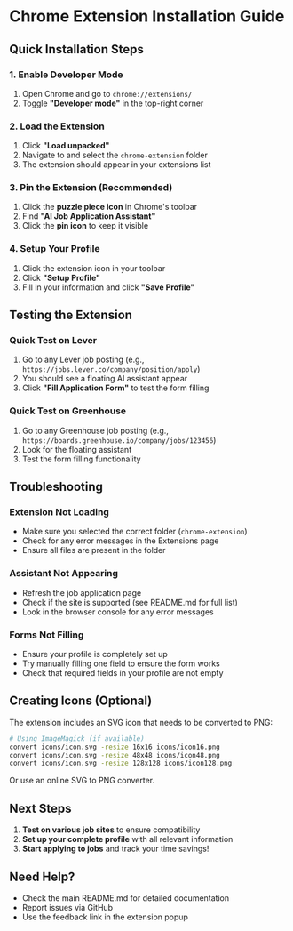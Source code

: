 # Chrome Extension Installation Guide

## Quick Installation Steps

### 1. Enable Developer Mode
1. Open Chrome and go to `chrome://extensions/`
2. Toggle **"Developer mode"** in the top-right corner

### 2. Load the Extension
1. Click **"Load unpacked"**
2. Navigate to and select the `chrome-extension` folder
3. The extension should appear in your extensions list

### 3. Pin the Extension (Recommended)
1. Click the **puzzle piece icon** in Chrome's toolbar
2. Find **"AI Job Application Assistant"**
3. Click the **pin icon** to keep it visible

### 4. Setup Your Profile
1. Click the extension icon in your toolbar
2. Click **"Setup Profile"**
3. Fill in your information and click **"Save Profile"**

## Testing the Extension

### Quick Test on Lever
1. Go to any Lever job posting (e.g., `https://jobs.lever.co/company/position/apply`)
2. You should see a floating AI assistant appear
3. Click **"Fill Application Form"** to test the form filling

### Quick Test on Greenhouse
1. Go to any Greenhouse job posting (e.g., `https://boards.greenhouse.io/company/jobs/123456`)
2. Look for the floating assistant
3. Test the form filling functionality

## Troubleshooting

### Extension Not Loading
- Make sure you selected the correct folder (`chrome-extension`)
- Check for any error messages in the Extensions page
- Ensure all files are present in the folder

### Assistant Not Appearing
- Refresh the job application page
- Check if the site is supported (see README.md for full list)
- Look in the browser console for any error messages

### Forms Not Filling
- Ensure your profile is completely set up
- Try manually filling one field to ensure the form works
- Check that required fields in your profile are not empty

## Creating Icons (Optional)

The extension includes an SVG icon that needs to be converted to PNG:

```bash
# Using ImageMagick (if available)
convert icons/icon.svg -resize 16x16 icons/icon16.png
convert icons/icon.svg -resize 48x48 icons/icon48.png
convert icons/icon.svg -resize 128x128 icons/icon128.png
```

Or use an online SVG to PNG converter.

## Next Steps

1. **Test on various job sites** to ensure compatibility
2. **Set up your complete profile** with all relevant information
3. **Start applying to jobs** and track your time savings!

## Need Help?

- Check the main README.md for detailed documentation
- Report issues via GitHub
- Use the feedback link in the extension popup